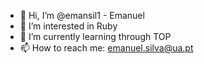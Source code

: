 - 👋 Hi, I’m @emansil1 - Emanuel
- 👀 I’m interested in Ruby
- 🌱 I’m currently learning through TOP
- 📫 How to reach me: emanuel.silva@ua.pt

<!---

--->
